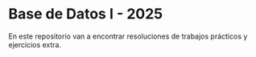 # Base de Datos I - 2025
En este repositorio van a encontrar resoluciones de trabajos prácticos y ejercicios extra.
